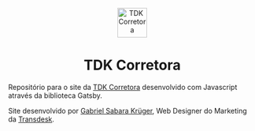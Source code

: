 <p align="center">
  <a href="http://www.tdkcorretora.com.br">
    <img alt="TDK Corretora" src="http://www.tdkcorretora.com.br/assets/img/tdk_favicon.png" width="60" />
  </a>
</p>
<h1 align="center">
  TDK Corretora
</h1>

Repositório para o site da <a href="http://www.tdkcorretora.com.br">TDK Corretora</a> desenvolvido com Javascript através da biblioteca Gatsby.

Site desenvolvido por <a href="https://www.linkedin.com/in/gabriel-sabara-krüger-a4871518b">Gabriel Sabara Krüger</a>, Web Designer do Marketing da <a href="https://www.transdesk.com.br">Transdesk</a>.
